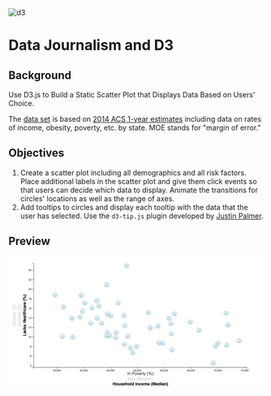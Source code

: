 ![d3](https://s3-us-west-2.amazonaws.com/planetargon-blog/images/2018/1118/DivingHeadfisrt.png)
# Data Journalism and D3
## Background
Use D3.js to Build a Static Scatter Plot that Displays Data Based on Users' Choice. 

The [data set](assets/data/data.csv) is based on [2014 ACS 1-year estimates](https://factfinder.census.gov/faces/nav/jsf/pages/searchresults.xhtml) including data on rates of income, obesity, poverty, etc. by state. MOE stands for "margin of error."
## Objectives
1. Create a scatter plot including all demographics and all risk factors. Place additional labels in the scatter plot and give them click events so that users can decide which data to display. Animate the transitions for circles' locations as well as the range of axes. 
2. Add tooltips to circles and display each tooltip with the data that the user has selected. Use the `d3-tip.js` plugin developed by [Justin Palmer](https://github.com/caged/d3-tip).
## Preview
![plot](d3_plot.png)
